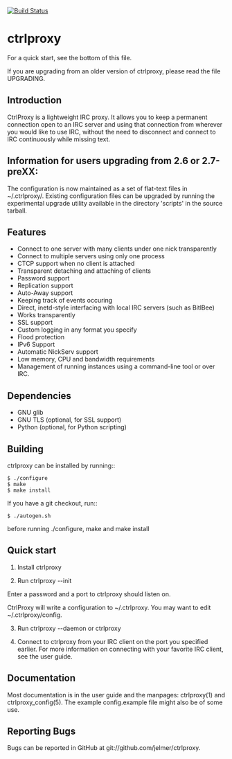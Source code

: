 [![Build Status](https://travis-ci.org/jelmer/ctrlproxy.png?branch=master)](https://travis-ci.org/jelmer/ctrlproxy)

ctrlproxy
=========

For a quick start, see the bottom of this file.

If you are upgrading from an older version of ctrlproxy, please read the
file UPGRADING.

Introduction
------------
CtrlProxy is a lightweight IRC proxy. It allows you to keep a permanent
connection open to an IRC server and using that connection from wherever
you would like to use IRC, without the need to disconnect and connect to IRC
continuously while missing text.

Information for users upgrading from 2.6 or 2.7-preXX:
------------------------------------------------------

The configuration is now maintained as a set of flat-text files in
~/.ctrlproxy/. Existing configuration files can be upgraded by
running the experimental upgrade utility available in the directory 'scripts'
in the source tarball.

Features
--------
 * Connect to one server with many clients under one nick transparently
 * Connect to multiple servers using only one process
 * CTCP support when no client is attached
 * Transparent detaching and attaching of clients
 * Password support
 * Replication support
 * Auto-Away support
 * Keeping track of events occuring
 * Direct, inetd-style interfacing with local IRC servers (such as BitlBee)
 * Works transparently
 * SSL support
 * Custom logging in any format you specify
 * Flood protection
 * IPv6 Support
 * Automatic NickServ support
 * Low memory, CPU and bandwidth requirements
 * Management of running instances using a command-line tool or
   over IRC.

Dependencies
------------
 * GNU glib
 * GNU TLS (optional, for SSL support)
 * Python (optional, for Python scripting)

Building
--------

ctrlproxy can be installed by running::

	$ ./configure
	$ make
	$ make install

If you have a git checkout, run::

	$ ./autogen.sh

before running ./configure, make and make install

Quick start
-----------

1. Install ctrlproxy

2. Run ctrlproxy --init

Enter a password and a port to ctrlproxy should listen on.

CtrlProxy will write a configuration to ~/.ctrlproxy. You may
want to edit ~/.ctrlproxy/config.

3. Run ctrlproxy --daemon or ctrlproxy

4. Connect to ctrlproxy from your IRC client on the port you specified earlier.
For more information on connecting with your favorite IRC client, see the
user guide.

Documentation
-------------
Most documentation is in the user guide and the
manpages: ctrlproxy(1) and ctrlproxy\_config(5).
The example config.example file might also be of some use.

Reporting Bugs
--------------
Bugs can be reported in GitHub at git://github.com/jelmer/ctrlproxy.
